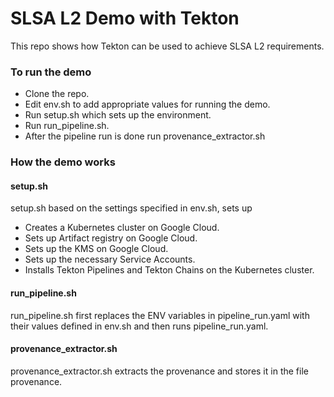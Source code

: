 # SLSA L2 Demo with Tekton
This repo shows how Tekton can be used to achieve SLSA L2 requirements.

### To run the demo
* Clone the repo.
* Edit env.sh to add appropriate values for running the demo.
* Run setup.sh which sets up the environment.
* Run run_pipeline.sh.
* After the pipeline run is done run provenance_extractor.sh

### How the demo works
#### setup.sh

setup.sh based on the settings specified in env.sh, sets up
* Creates a Kubernetes cluster on Google Cloud.
* Sets up Artifact registry on Google Cloud.
* Sets up the KMS on Google Cloud.
* Sets up the necessary Service Accounts.
* Installs Tekton Pipelines and Tekton Chains on the Kubernetes cluster.

#### run_pipeline.sh
run_pipeline.sh first replaces the ENV variables in pipeline_run.yaml with their values defined in env.sh and then runs pipeline_run.yaml.

#### provenance_extractor.sh
provenance_extractor.sh extracts the provenance and stores it in the file provenance. 







